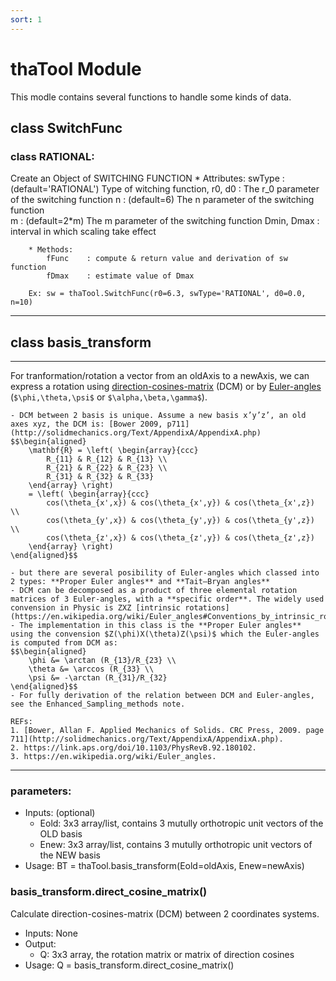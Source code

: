 ```yaml
---
sort: 1
---
```


# thaTool Module

This modle contains several functions to handle some kinds of data.

## class SwitchFunc

### class RATIONAL:
Create an Object of SWITCHING FUNCTION
		* Attributes:
			swType       : (default='RATIONAL') Type of witching function, 
			r0, d0       : The r_0 parameter of the switching function
			n            : (default=6) The n parameter of the switching function    
			m            : (default=2*m) The m parameter of the switching function 
			Dmin, Dmax   : interval in which scaling take effect
			
		* Methods:
			fFunc    : compute & return value and derivation of sw function
			fDmax    : estimate value of Dmax
			
		Ex: sw = thaTool.SwitchFunc(r0=6.3, swType='RATIONAL', d0=0.0, n=10)

------
## class basis_transform
------
For tranformation/rotation a vector from an oldAxis to a newAxis, we can express a rotation using [direction-cosines-matrix](https://en.wikiversity.org/wiki/PlanetPhysics/Direction_Cosine_Matrix) (DCM) or by [Euler-angles](https://en.wikipedia.org/wiki/Euler_angles) (`$\phi,\theta,\psi$` or `$\alpha,\beta,\gamma$`). <br>
```note
- DCM between 2 basis is unique. Assume a new basis x’y’z’, an old axes xyz, the DCM is: [Bower 2009, p711](http://solidmechanics.org/Text/AppendixA/AppendixA.php)
$$\begin{aligned}
	\mathbf{R} = \left( \begin{array}{ccc}
		R_{11} & R_{12} & R_{13} \\
		R_{21} & R_{22} & R_{23} \\
		R_{31} & R_{32} & R_{33} 
	\end{array} \right)
	= \left( \begin{array}{ccc}
		cos(\theta_{x',x}) & cos(\theta_{x',y}) & cos(\theta_{x',z}) \\
		cos(\theta_{y',x}) & cos(\theta_{y',y}) & cos(\theta_{y',z}) \\
		cos(\theta_{z',x}) & cos(\theta_{z',y}) & cos(\theta_{z',z}) 
	\end{array} \right)
\end{aligned}$$

- but there are several posibility of Euler-angles which classed into 2 types: **Proper Euler angles** and **Tait–Bryan angles**
- DCM can be decomposed as a product of three elemental rotation matrices of 3 Euler-angles, with a **specific order**. The widely used convension in Physic is ZXZ [intrinsic rotations](https://en.wikipedia.org/wiki/Euler_angles#Conventions_by_intrinsic_rotations).
- The implementation in this class is the **Proper Euler angles** using the convension $Z(\phi)X(\theta)Z(\psi)$ which the Euler-angles is computed from DCM as:
$$\begin{aligned}
	\phi &= \arctan (R_{13}/R_{23} \\
	\theta &= \arccos (R_{33} \\
	\psi &= -\arctan (R_{31}/R_{32}
\end{aligned}$$
- For fully derivation of the relation between DCM and Euler-angles, see the Enhanced_Sampling_methods note.

REFs:
1. [Bower, Allan F. Applied Mechanics of Solids. CRC Press, 2009. page 711](http://solidmechanics.org/Text/AppendixA/AppendixA.php).
2. https://link.aps.org/doi/10.1103/PhysRevB.92.180102.
3. https://en.wikipedia.org/wiki/Euler_angles.
```

---
### parameters:
* Inputs: (optional)
  - Eold: 3x3 array/list, contains 3 mutully orthotropic unit vectors of the OLD basis 
  - Enew: 3x3 array/list, contains 3 mutully orthotropic unit vectors of the NEW basis
* Usage: BT = thaTool.basis_transform(Eold=oldAxis, Enew=newAxis)

### basis_transform.direct_cosine_matrix()
Calculate direction-cosines-matrix (DCM) between 2 coordinates systems.
* Inputs: None
* Output: 
  - Q: 3x3 array, the rotation matrix or matrix of direction cosines
* Usage: Q = basis_transform.direct_cosine_matrix()


